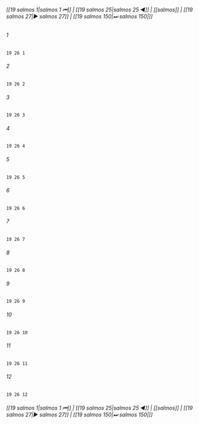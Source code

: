 
###### [[19 salmos 1|salmos 1 ⏮]] | [[19 salmos 25|salmos 25 ◀]] | [[salmos]] | [[19 salmos 27|▶ salmos 27]] | [[19 salmos 150|⏭ salmos 150|]]

###### 1
``` verse
19 26 1 
```
###### 2
``` verse
19 26 2 
```
###### 3
``` verse
19 26 3 
```
###### 4
``` verse
19 26 4 
```
###### 5
``` verse
19 26 5 
```
###### 6
``` verse
19 26 6 
```
###### 7
``` verse
19 26 7 
```
###### 8
``` verse
19 26 8 
```
###### 9
``` verse
19 26 9 
```
###### 10
``` verse
19 26 10 
```
###### 11
``` verse
19 26 11 
```
###### 12
``` verse
19 26 12 
```

###### [[19 salmos 1|salmos 1 ⏮]] | [[19 salmos 25|salmos 25 ◀]] | [[salmos]] | [[19 salmos 27|▶ salmos 27]] | [[19 salmos 150|⏭ salmos 150|]]


